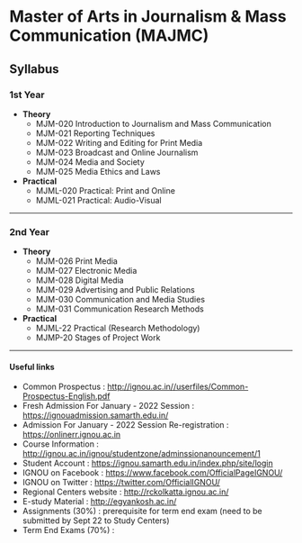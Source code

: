 # Master of Arts in Journalism & Mass Communication (MAJMC)

## Syllabus

### 1st Year

+ **Theory**
  + MJM-020 Introduction to Journalism and Mass Communication
  + MJM-021 Reporting Techniques
  + MJM-022 Writing and Editing for Print Media
  + MJM-023 Broadcast and Online Journalism
  + MJM-024 Media and Society
  + MJM-025 Media Ethics and Laws
+ **Practical** 
  + MJML-020 Practical: Print and Online
  + MJML-021 Practical: Audio-Visual
  
-------------------------------------
### 2nd Year

+ **Theory**
  + MJM-026 Print Media
  + MJM-027 Electronic Media
  + MJM-028 Digital Media
  + MJM-029 Advertising and Public Relations
  + MJM-030 Communication and Media Studies
  + MJM-031 Communication Research Methods
+ **Practical** 
  + MJML-22 Practical (Research Methodology)
  + MJMP-20 Stages of Project Work

------------------------------------

#### Useful links

+ Common Prospectus : http://ignou.ac.in//userfiles/Common-Prospectus-English.pdf
+ Fresh Admission For January - 2022 Session : https://ignouadmission.samarth.edu.in/
+ Admission For January - 2022 Session Re-registration : https://onlinerr.ignou.ac.in
+ Course Information : http://ignou.ac.in/ignou/studentzone/adminssionanouncement/1
+ Student Account : https://ignou.samarth.edu.in/index.php/site/login
+ IGNOU on Facebook : https://www.facebook.com/OfficialPageIGNOU/
+ IGNOU on Twitter : https://twitter.com/OfficialIGNOU/
+ Regional Centers website : http://rckolkatta.ignou.ac.in/
+ E-study Material : http://egyankosh.ac.in/
+ Assignments (30%) : prerequisite for term end exam (need to be submitted by Sept 22 to Study Centers)
+ Term End Exams (70%) : 
